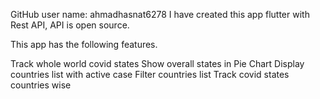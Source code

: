 GitHub user name: ahmadhasnat6278
I have created this app flutter with Rest API, API is open source.

This app has the following features. 

 Track whole world covid states
 Show overall states in Pie Chart 
 Display countries list with active case 
 Filter countries list 
 Track covid states countries wise

